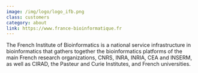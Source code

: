 ```yaml
---
image: /img/logo/logo_ifb.png
class: customers
category: about
link: https://www.france-bioinformatique.fr
---
```


The French Institute of Bioinformatics is a national service infrastructure in bioinformatics that gathers together the bioinformatics platforms of the main French research organizations, CNRS, INRA, INRIA, CEA and INSERM, as well as CIRAD, the Pasteur and Curie Institutes, and French universities. 